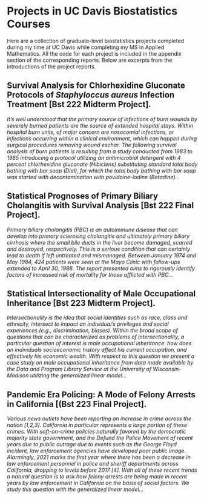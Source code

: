 # Projects in UC Davis Biostatistics Courses

Here are a collection of graduate-level biostatistics projects completed during my time at UC Davis while completing my MS in Applied Mathematics. 
All the code for each project is included in the appendix section of the corresponding reports.
Below are excerpts from the introductions of the project reports. 

## Survival Analysis for Chlorhexidine Gluconate Protocols of *Staphyloccus aureus* Infection Treatment [Bst 222 Midterm Project].

*It’s well understood that the primary source of infections of burn wounds by severely burned patients are the
source of extended hospital stays. Within hospital burn units, of major concern are nosocomial infections, or
infections occurring within a clinical environment, which can happen during surgical procedures removing
wound eschar. The following survival analysis of burn patients is resulting from a study conducted from 1983
to 1985 introducing a protocol utilizing an antimicrobial detergent with 4 percent chlorhexidine gluconate
(Hibiclens) substituting standard total body bathing with bar soap (Dial), for which the total body bathing
with bar soap was started with decontamination with povidoine-iodine (Betadine)...*

## Statistical Prognoses of Primary Biliary Cholangitis with Survival Analysis [Bst 222 Final Project].

*Primary biliary cholangitis (PBC) is an autoimmune disease that can develop into primary sclerosing
cholangitis and ultimately primary biliary cirrhosis where the small bile ducts in the liver become damaged,
scarred and destroyed, respectively. This is a serious condition that can certainly lead to death if left untreated
and mismanaged. Between January 1974 and May 1984, 424 patients were seen at the Mayo Clinic with
follow-ups extended to April 30, 1988. The report presented aims to rigorously identify factors of increased
risk of mortality for those afflicted with PBC...*

## Statistical Intersectionality of Male Occupational Inheritance [Bst 223 Midterm Project].

*Intersectionality is the idea that social identities such as race, class and ethnicity, intersect to impact an
individual’s privileges and social experiences (e.g., discrimination, biases). Within the broad scope of questions
that can be characterized as problems of intersectionality, a particular question of interest is male occupational
inheritance: how does an individuals socioeconomic history affect his current occupation, and effectively his
economic wealth. With respect to this question we present a case study on male occupational inheritance
from data made available by the Data and Program Library Service at the University of Wisconsin-Madison
utilizing the generalized linear model...*


## Pandemic Era Policing: A Mode of Felony Arrests in California [(Bst 223 Final Project].

*Various news outlets have been reporting an increase in crime across the nation [1,2,3]. California in particular
represents a large portion of these crimes. With soft-on-crime policies naturally favored by the democratic majority state government, 
and the Defund the Police Movement of recent years due to public outrage due
to events such as the George Floyd incident, law enforcement agencies have developed poor public image.
Alarmingly, 2021 marks the first year where there has been a decrease in law enforcement personnel in police
and sheriff departments across California, dropping to levels before 2017 [4]. With all of these recent trends a
natural question is to ask how felony arrests are being made in recent years by law enforcement in California
on the basis of social factors. We study this question with the generalized linear model...*
